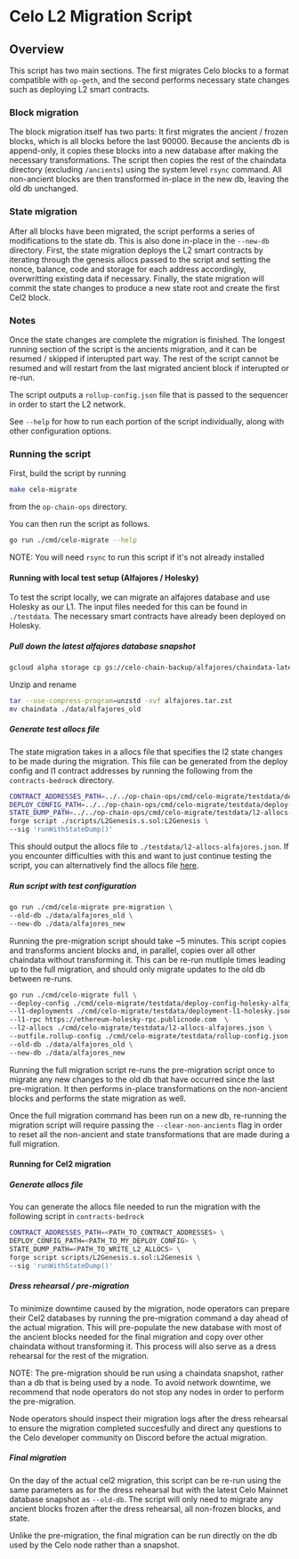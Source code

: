 # Celo L2 Migration Script

## Overview

This script has two main sections. The first migrates Celo blocks to a format compatible with `op-geth`, and the second performs necessary state changes such as deploying L2 smart contracts.

### Block migration

The block migration itself has two parts: It first migrates the ancient / frozen blocks, which is all blocks before the last 90000. Because the ancients db is append-only, it copies these blocks into a new database after making the necessary transformations. The script then copies the rest of the chaindata directory (excluding `/ancients`) using the system level `rsync` command. All non-ancient blocks are then transformed in-place in the new db, leaving the old db unchanged.

### State migration

After all blocks have been migrated, the script performs a series of modifications to the state db. This is also done in-place in the `--new-db` directory. First, the state migration deploys the L2 smart contracts by iterating through the genesis allocs passed to the script and setting the nonce, balance, code and storage for each address accordingly, overwritting existing data if necessary. Finally, the state migration will commit the state changes to produce a new state root and create the first Cel2 block.

### Notes

Once the state changes are complete the migration is finished. The longest running section of the script is the ancients migration, and it can be resumed / skipped if interupted part way. The rest of the script cannot be resumed and will restart from the last migrated ancient block if interupted or re-run.

The script outputs a `rollup-config.json` file that is passed to the sequencer in order to start the L2 network.

See `--help` for how to run each portion of the script individually, along with other configuration options.

### Running the script

First, build the script by running

```bash
make celo-migrate
```

from the `op-chain-ops` directory.

You can then run the script as follows.

```bash
go run ./cmd/celo-migrate --help
```

NOTE: You will need `rsync` to run this script if it's not already installed

#### Running with local test setup (Alfajores / Holesky)

To test the script locally, we can migrate an alfajores database and use Holesky as our L1. The input files needed for this can be found in `./testdata`. The necessary smart contracts have already been deployed on Holesky.

##### Pull down the latest alfajores database snapshot

```bash
gcloud alpha storage cp gs://celo-chain-backup/alfajores/chaindata-latest.tar.zst alfajores.tar.zst
```

Unzip and rename

```bash
tar --use-compress-program=unzstd -xvf alfajores.tar.zst
mv chaindata ./data/alfajores_old
```

##### Generate test allocs file

The state migration takes in a allocs file that specifies the l2 state changes to be made during the migration. This file can be generated from the deploy config and l1 contract addresses by running the following from the `contracts-bedrock` directory.

```bash
CONTRACT_ADDRESSES_PATH=../../op-chain-ops/cmd/celo-migrate/testdata/deployment-l1-holesky.json \
DEPLOY_CONFIG_PATH=../../op-chain-ops/cmd/celo-migrate/testdata/deploy-config-holesky-alfajores.json \
STATE_DUMP_PATH=../../op-chain-ops/cmd/celo-migrate/testdata/l2-allocs-alfajores.json \
forge script ./scripts/L2Genesis.s.sol:L2Genesis \
--sig 'runWithStateDump()'
```

This should output the allocs file to `./testdata/l2-allocs-alfajores.json`. If you encounter difficulties with this and want to just continue testing the script, you can alternatively find the allocs file [here](https://gist.github.com/jcortejoso/7f90ba9b67c669791014661ccb6de81a).

##### Run script with test configuration

```bash
go run ./cmd/celo-migrate pre-migration \
--old-db ./data/alfajores_old \
--new-db ./data/alfajores_new
```

Running the pre-migration script should take ~5 minutes. This script copies and transforms ancient blocks and, in parallel, copies over all other chaindata without transforming it. This can be re-run mutliple times leading up to the full migration, and should only migrate updates to the old db between re-runs.

```bash
go run ./cmd/celo-migrate full \
--deploy-config ./cmd/celo-migrate/testdata/deploy-config-holesky-alfajores.json \
--l1-deployments ./cmd/celo-migrate/testdata/deployment-l1-holesky.json \
--l1-rpc https://ethereum-holesky-rpc.publicnode.com  \
--l2-allocs ./cmd/celo-migrate/testdata/l2-allocs-alfajores.json \
--outfile.rollup-config ./cmd/celo-migrate/testdata/rollup-config.json \
--old-db ./data/alfajores_old \
--new-db ./data/alfajores_new
```

Running the full migration script re-runs the pre-migration script once to migrate any new changes to the old db that have occurred since the last pre-migration. It then performs in-place transformations on the non-ancient blocks and performs the state migration as well.

Once the full migration command has been run on a new db, re-running the migration script will require passing the `--clear-non-ancients` flag in order to reset all the non-ancient and state transformations that are made during a full migration.

#### Running for Cel2 migration

##### Generate allocs file

You can generate the allocs file needed to run the migration with the following script in `contracts-bedrock`

```bash
CONTRACT_ADDRESSES_PATH=<PATH_TO_CONTRACT_ADDRESSES> \
DEPLOY_CONFIG_PATH=<PATH_TO_MY_DEPLOY_CONFIG> \
STATE_DUMP_PATH=<PATH_TO_WRITE_L2_ALLOCS> \
forge script scripts/L2Genesis.s.sol:L2Genesis \
--sig 'runWithStateDump()'
```

##### Dress rehearsal / pre-migration

To minimize downtime caused by the migration, node operators can prepare their Cel2 databases by running the pre-migration command a day ahead of the actual migration. This will pre-populate the new database with most of the ancient blocks needed for the final migration and copy over other chaindata without transforming it. This process will also serve as a dress rehearsal for the rest of the migration.

NOTE: The pre-migration should be run using a chaindata snapshot, rather than a db that is being used by a node. To avoid network downtime, we recommend that node operators do not stop any nodes in order to perform the pre-migration.

Node operators should inspect their migration logs after the dress rehearsal to ensure the migration completed succesfully and direct any questions to the Celo developer community on Discord before the actual migration.

##### Final migration

On the day of the actual cel2 migration, this script can be re-run using the same parameters as for the dress rehearsal but with the latest Celo Mainnet database snapshot as `--old-db`. The script will only need to migrate any ancient blocks frozen after the dress rehearsal, all non-frozen blocks, and state.

Unlike the pre-migration, the final migration can be run directly on the db used by the Celo node rather than a snapshot.
